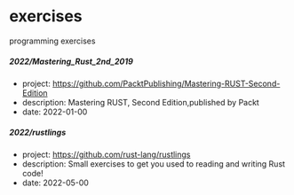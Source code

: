 # exercises
programming exercises


##### 2022/Mastering_Rust_2nd_2019
- project: https://github.com/PacktPublishing/Mastering-RUST-Second-Edition
- description: Mastering RUST, Second Edition,published by Packt
- date: 2022-01-00

##### 2022/rustlings
- project: https://github.com/rust-lang/rustlings
- description: Small exercises to get you used to reading and writing Rust code!
- date: 2022-05-00
